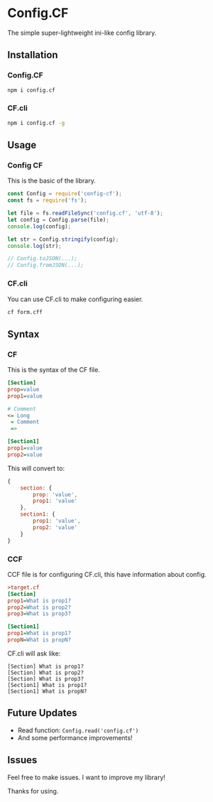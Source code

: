 # Config.CF
The simple super-lightweight ini-like config library.

## Installation
### Config.CF
```bash
npm i config.cf
```
### CF.cli
```bash
npm i config.cf -g
```

## Usage
### Config CF
This is the basic of the library.
```js
const Config = require('config-cf');
const fs = require('fs');

let file = fs.readFileSync('config.cf', 'utf-8');
let config = Config.parse(file);
console.log(config);

let str = Config.stringify(config);
console.log(str);

// Config.toJSON(...);
// Config.fromJSON(...);
```
### CF.cli
You can use CF.cli to make configuring easier.
```bash
cf form.cff
```

## Syntax
### CF
This is the syntax of the CF file.
```ini
[Section]
prop=value
prop1=value

# Comment
<= Long
 = Comment
 =>

[Section1]
prop1=value
prop2=value
```
This will convert to:
```js
{
    section: {
        prop: 'value',
        prop1: 'value'
    },
    section1: {
        prop1: 'value',
        prop2: 'value'
    }
}
```
### CCF
CCF file is for configuring CF.cli, this have information about config.
```ini
>target.cf
[Section]
prop1=What is prop1?
prop2=What is prop2?
prop3=What is prop3?

[Section1]
prop1=What is prop1?
propN=What is propN?
```
CF.cli will ask like:
```
[Section] What is prop1?
[Section] What is prop2?
[Section] What is prop3?
[Section1] What is prop1?
[Section1] What is propN?
```

## Future Updates
- Read function: `Config.read('config.cf')`
- And some performance improvements!

## Issues
Feel free to make issues. I want to improve my library!

Thanks for using.
